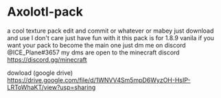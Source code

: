 # Axolotl-pack
a cool texture pack edit and commit or whatever or mabey just download and use I don't care just have fun with it 
this pack is for 1.8.9 vanila
if you want your pack to become the main one just dm me on discord @ICE_Plane#3657 my dms are open to the minecraft discord https://discord.gg/minecraft

dowload (google drive) https://drive.google.com/file/d/1WNVV4Sm5mpD6WyzOH-HsIP-LRToWhaKT/view?usp=sharing
